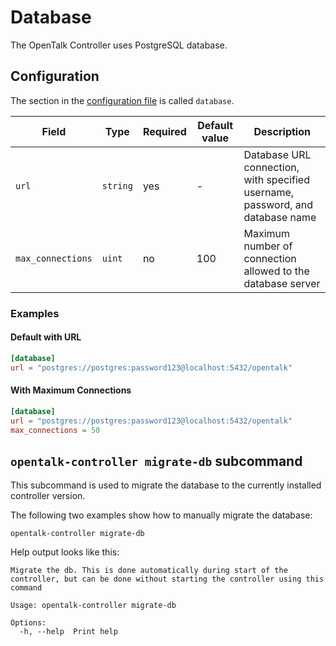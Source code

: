 # Database

The OpenTalk Controller uses PostgreSQL database.

## Configuration

The section in the [configuration file](configuration.md) is called `database`.

| Field             | Type     | Required | Default value | Description                                                                    |
| ----------------- | -------- | -------- | ------------- | ------------------------------------------------------------------------------ |
| `url`             | `string` | yes      | -             | Database URL connection, with specified username, password, and database name  |
| `max_connections` | `uint`   | no       | 100           | Maximum number of connection allowed to the database server                    |

### Examples

#### Default with URL

```toml
[database]
url = "postgres://postgres:password123@localhost:5432/opentalk"
```

#### With Maximum Connections

```toml
[database]
url = "postgres://postgres:password123@localhost:5432/opentalk"
max_connections = 50
```

## `opentalk-controller migrate-db` subcommand

This subcommand is used to migrate the database to the currently installed controller version.

The following two examples show how to manually migrate the database:

```shell
opentalk-controller migrate-db
```

Help output looks like this:

<!-- begin:fromfile:text:cli-usage/opentalk-controller-migrate-db-help -->

```text
Migrate the db. This is done automatically during start of the controller, but can be done without starting the controller using this command

Usage: opentalk-controller migrate-db

Options:
  -h, --help  Print help
```

<!-- end:fromfile:text:cli-usage/opentalk-controller-migrate-db-help -->
